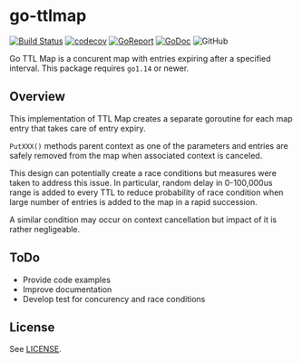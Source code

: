 # go-ttlmap

[![Build Status](https://app.travis-ci.com/dtoubelis/go-ttlmap.svg?branch=master)](https://app.travis-ci.com/github/dtoubelis/go-ttlmap)
[![codecov](https://codecov.io/gh/dtoubelis/go-ttlmap/branch/master/graph/badge.svg)](https://codecov.io/gh/dtoubelis/go-ttlmap)
[![GoReport](https://goreportcard.com/badge/github.com/dtoubelis/go-ttlmap)](https://goreportcard.com/badge/github.com/dtoubelis/go-ttlmap)
[![GoDoc](https://godoc.org/github.com/dtoubelis/go-ttlmap?status.svg)](https://godoc.org/github.com/dtoubelis/go-ttlmap)
![GitHub](https://img.shields.io/github/license/dtoubelis/go-ttlmap)

Go TTL Map is a concurent map with entries expiring after a specified interval. This package
requires `go1.14` or newer.

## Overview

This implementation of TTL Map creates a separate goroutine for each map entry
that takes care of entry expiry.

`PutXXX()` methods parent context as one of the parameters and entries are
safely removed from the map when associated context is canceled.

This design can potentially create a race conditions but measures were taken to
address this issue. In particular, random delay in 0-100,000us range is added
to every TTL to reduce probability of race condition when large number of
entries is added to the map in a rapid succession.

A similar condition may occur on context cancellation but impact of it is
rather negligeable.


## ToDo

- Provide code examples
- Improve documentation
- Develop test for concurency and race conditions

## License

See [LICENSE](LICENSE).